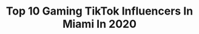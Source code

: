 ---
title: Top 10 Gaming TikTok Influencers In Miami In 2020
description: >-
  Find top gaming TikTok influencers in Miami in 2020. Most popular hashtags: #fyp #viral #foryou #foryoupage.
platform: TikTok
hits: 21
text_top: Discover the top-rated TikTok accounts on inBeat.
text_bottom: Our database has 21 TikTok influencers like this in Miami, United States for you to pitch.
profiles:
  - username: "mrcobas"
    fullname: >-
      Javi
    bio: >-
      🎥 Vlogs 🎮 Gaming 🌴23 Miami, Fl He/him | LatinX | Catholic ⬇️ LINKS
    location: "United States"
    followers: 151600
    engagement: 1341
    commentsToLikes: 0.035905
    id: ck8nbuz6ibp2c0j78xaxookvh
    verified: false
    hashtags: "#blackopscoldwar, #coldwar, #gaminglife, #valorantclips"
  - username: "thelogocombiner"
    fullname: >-
      Christian LoBello
    bio: >-
      I combine sports logos and more 😀👍🏼 📧 lobello043@gmail.com (BUSINESS)
    location: "United States"
    followers: 55600
    engagement: 990
    commentsToLikes: 0.124344
    id: ckb978f49pnp70j234l1tpkg7
    verified: false
    hashtags: "#duet, #nba, #notonething, #viral"
  - username: "curatedheat"
    fullname: >-
      Jordan Harris
    bio: >-
      ⬇️ Vintage & Content ⬇️ Instagram: @curatedheat www.curatedheat.shop FL🏝
    location: "United States"
    followers: 10900
    engagement: 704
    commentsToLikes: 0.092482
    id: ckblrh6ymit3m0j23q39yks37
    verified: false
    hashtags: "#foryour, #hype, #tiktok, #notforyou"
  - username: "305.mallu"
    fullname: >-
      💸
    bio: >-
      all my 4096 followers stay chillin 💯 Miami🌴🎯 17
    location: "United States"
    followers: 4096
    engagement: 1278
    commentsToLikes: 0.027191
    id: ckbq6ptxyt5kv0j23w9t9zu4z
    verified: false
    hashtags: "#rdcworld1, #thisisquitting, #playbyplay, #thesongofus"
  - username: "meyers.leonard"
    fullname: >-
      Meyers Leonard
    bio: >-
      🏀 Miami Heat 💛 Husband of @elleleonardofficial 🎮 Twitch Gamer
    location: "United States"
    followers: 39100
    engagement: 1384
    commentsToLikes: 0.016410
    id: ck8j9ko4anute0j78f7ppf28h
    verified: true
    hashtags: "#miamiheat, #dogsoftiktok, #fyp, #reallifeathome"
  - username: "_the_one_above_all_"
    fullname: >-
      The One Above All
    bio: >-
      Follow me for my shitty videos. Tik tok is ass. Face reveal at 1M
    location: "United States"
    followers: 16600
    engagement: 1718
    commentsToLikes: 0.048185
    id: ckb9h2xkg6ct90j23ij19mt93
    verified: false
    hashtags: "#help, #funny, #fun, #foryou"
  - username: "nikahola"
    fullname: >-
      Niklas Ahola
    bio: >-
      Real Estate 🏡 Naples, FL 🌴 @hellonaples
    location: "United States"
    followers: 2782
    engagement: 647
    commentsToLikes: 0.079172
    id: ck8tst70vrjgq0j78rrd9f67g
    verified: false
    hashtags: "#fyp, #modernwarfare, #ultramusic, #florida"
  - username: "fajahuno"
    fullname: >-
      Fajah Uno
    bio: >-
      YouTube: FajahUno Twitch: FajahUno Insta: FajahUno GiveAway King!
    location: "United States"
    followers: 176800
    engagement: 1005
    commentsToLikes: 0.030181
    id: ck8kd9xi24sfu0j78fiqzk84o
    verified: false
    hashtags: "#amongusgame, #win, #fortnite, #twitchstreamer"
  - username: "nessconsuegra"
    fullname: >-
      Nestor Consuegra Ponce
    bio: >-
      Entérate de todo lo qué pasa en mis redes sociales toca aquí arriba 👆
    location: "United States"
    followers: 28900
    engagement: 629
    commentsToLikes: 0.040214
    id: ckbl1j6c7yejm0j2390s70sw5
    verified: false
    hashtags: "#foryoupage, #cuba, #tiktokreviews, #foyoupage"
  - username: "jessik9204"
    fullname: >-
      Torres92
    bio: >-
      I can't find my talent🥺 📍305 🇨🇺🌸 🇺🇸🏖
    location: "United States"
    followers: 20400
    engagement: 429
    commentsToLikes: 0.026709
    id: ckcpfpfxygvvv0j230h1opb6z
    verified: false
    hashtags: "#foryou, #2020, #tiktokindia, #tiktoker"
---